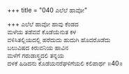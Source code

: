 +++
title = "040 ಎಲೆಲೆ ಹಾವೋ"

+++
ಎಲೆಲೆ ಹಾವೋ ಹಾವು ಕೆಂಡದ   
ಮಳೆಯ ತಡೆವವೆ ಕೊಡೆಯೆನುತ ಕಳ   
ವಳಿಸಿತಲ್ಲಿಯದಲ್ಲಿ ಹರೆದುದು ಹುದುಗಿ ಹೊದರೊಡೆದು   
ಬಲುವಿಷದ ಕಿರುವನಿಯ ಹಾವಿನ   
ಮಳೆಗೆ ಗರುಡಾಸ್ತ್ರದಲಿ ತನ್ನಯ   
ದಳಕೆ ಹಿಡಿದನು ಕೊಡೆಯನರೆಘಳಿಗೆಯಲಿ ಕಲಿಪಾರ್ಥ       ॥40॥